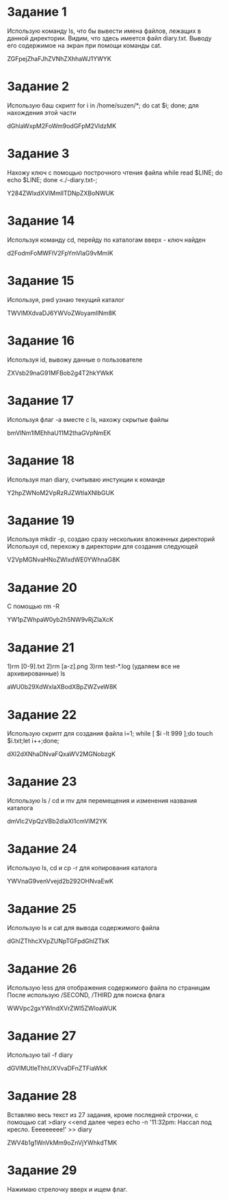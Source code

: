 Задание 1
==================
Использую команду ls, что бы вывести имена файлов, лежащих в данной директории. Видим, что здесь имеется файл diary.txt.
Выводу его содержимое на экран при помощи команды cat.

ZGFpejZhaFJhZVNhZXhhaWJ1YWYK


Задание 2
==================
Использую баш скрипт          for i in /home/suzen/*; do cat $i; done; для нахождения этой части

dGhlaWxpM2FoWm9odGFpM2VldzMK


Задание 3
==================
Нахожу ключ с помощью построчного чтения файла while read $LINE; do echo $LINE; done <./-diary.txt-; 

Y284ZWlxdXVlMmllTDNpZXBoNWUK 

Задание 14
==================
Используя команду cd, перейду по каталогам вверх - ключ найден

d2FodmFoMWFlV2FpYmVlaG9vMmIK


Задание 15
==================
Используя, pwd узнаю текущий каталог

TWVlMXdvaDJ6YWVoZWoyamllNm8K


Задание 16
==================
Используя id, вывожу данные о пользователе
 
ZXVsb29naG91MFBob2g4T2hkYWkK


Задание 17
==================
Используя флаг -а вместе с ls, нахожу скрытые файлы

bmVlNm1lMEhhaU11M2thaGVpNmEK


Задание 18
==================
Используя man diary, считываю инстукции к команде

Y2hpZWNoM2VpRzRJZWtlaXNlbGUK



Задание 19
==================
Используя mkdir -p, создаю сразу нескольких вложенных директорий
Используя cd, перехожу в директории для создания следующей

V2VpMGNvaHNoZWlxdWE0YWhnaG8K



Задание 20
==================
С помощью rm -R 

YW1pZWhpaW0yb2h5NW9vRjZlaXcK


Задание 21
==================
1)rm [0-9].txt
2)rm [a-z].png
3)rm test-*.log (удаляем все не архивированные)
ls

aWU0b29XdWxlaXBodXBpZWZveW8K



Задание 22
==================
Использую скрипт для создания файла
i=1; while [ $i -lt 999 ];do touch $i.txt;let i++;done; 

dXI2dXNhaDNvaFQxaWV2MGNobzgK



Задание 23
==================
Использую ls / cd и mv для перемещения и изменения названия каталога

dmVlc2VpQzVBb2dlaXI1cmVlM2YK


Задание 24
==================
Использую ls, cd и cp -r для копирования каталога

YWVnaG9venVvejd2b292OHNvaEwK


Задание 25
==================
Использую ls и cat для вывода содержимого файла

dGhlZThhcXVpZUNpTGFpdGhlZTkK


Задание 26
==================
Использую less для отображения содержимого файла по страницам
После использую /SECOND, /THIRD для поиска флага

WWVpc2gxYWlndXVrZWl5ZWloaWUK

  

Задание 27
==================
Использую tail -f diary

dGVlMUtleThhUXVvaDFnZTFiaWkK



Задание 28
==================
Вставляю весь текст из 27 задания, кроме последней строчки, с помощью
cat >diary <<end
далее через echo -n '11:32pm: Нассал под кресло. Еееееееее!' >> diary

ZWV4b1g1WnVkMm9oZnVjYWhkdTMK

Задание 29
==================
Нажимаю стрелочку вверх и ищем флаг.






